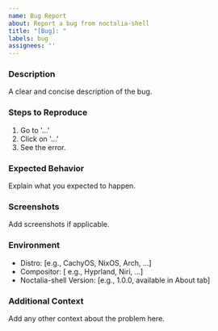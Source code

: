 ```yaml
---
name: Bug Report
about: Report a bug from noctalia-shell
title: "[Bug]: "
labels: bug
assignees: ''
---
```


### Description
A clear and concise description of the bug.

### Steps to Reproduce
1. Go to '...'
2. Click on '...'
3. See the error.

### Expected Behavior
Explain what you expected to happen.

### Screenshots
Add screenshots if applicable.

### Environment
- Distro:  [e.g., CachyOS, NixOS, Arch, ...]
- Compositor: [ e.g., Hyprland, Niri, ...]
- Noctalia-shell Version: [e.g., 1.0.0, available in About tab]

### Additional Context
Add any other context about the problem here.
